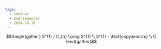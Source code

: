 ```yaml
---
tags:
  - seminar
  - 2nd-semester
  - 2024-10-16
---
```


$$\begin{gather}
S^{1} / C_{n} \cong S^{1} \\
S^{1} - \text{окружность} \\
C
\end{gather}$$